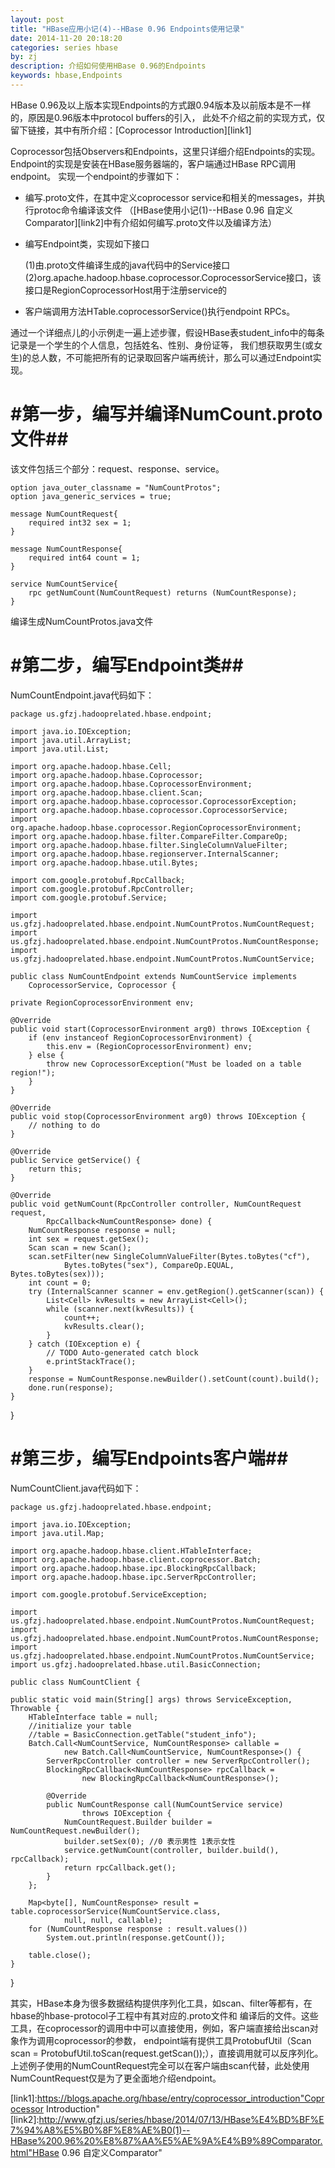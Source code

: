 ```yaml
---
layout: post
title: "HBase应用小记(4)--HBase 0.96 Endpoints使用记录"
date: 2014-11-20 20:18:20
categories: series hbase
by: zj
description: 介绍如何使用HBase 0.96的Endpoints
keywords: hbase,Endpoints
---
```

HBase 0.96及以上版本实现Endpoints的方式跟0.94版本及以前版本是不一样的，原因是0.96版本中protocol buffers的引入，
此处不介绍之前的实现方式，仅留下链接，其中有所介绍：[Coprocessor Introduction][link1]

Coprocessor包括Observers和Endpoints，这里只详细介绍Endpoints的实现。Endpoint的实现是安装在HBase服务器端的，客户端通过HBase RPC调用endpoint。
实现一个endpoint的步骤如下：

* 编写.proto文件，在其中定义coprocessor service和相关的messages，并执行protoc命令编译该文件
（[HBase使用小记(1)--HBase 0.96 自定义Comparator][link2]中有介绍如何编写.proto文件以及编译方法）

* 编写Endpoint类，实现如下接口

	(1)由.proto文件编译生成的java代码中的Service接口
	(2)org.apache.hadoop.hbase.coprocessor.CoprocessorService接口，该接口是RegionCoprocessorHost用于注册service的
	
* 客户端调用方法HTable.coprocessorService()执行endpoint RPCs。

通过一个详细点儿的小示例走一遍上述步骤，假设HBase表student_info中的每条记录是一个学生的个人信息，包括姓名、性别、身份证等，
我们想获取男生(或女生)的总人数，不可能把所有的记录取回客户端再统计，那么可以通过Endpoint实现。

# #第一步，编写并编译NumCount.proto文件##

该文件包括三个部分：request、response、service。

	option java_outer_classname = "NumCountProtos";
	option java_generic_services = true;
	
	message NumCountRequest{
		required int32 sex = 1;
	}
	
	message NumCountResponse{
		required int64 count = 1;
	}
	
	service NumCountService{
		rpc getNumCount(NumCountRequest) returns (NumCountResponse);
	}
	
编译生成NumCountProtos.java文件
	
# #第二步，编写Endpoint类##

NumCountEndpoint.java代码如下：

	package us.gfzj.hadooprelated.hbase.endpoint;
	
	import java.io.IOException;
	import java.util.ArrayList;
	import java.util.List;
	
	import org.apache.hadoop.hbase.Cell;
	import org.apache.hadoop.hbase.Coprocessor;
	import org.apache.hadoop.hbase.CoprocessorEnvironment;
	import org.apache.hadoop.hbase.client.Scan;
	import org.apache.hadoop.hbase.coprocessor.CoprocessorException;
	import org.apache.hadoop.hbase.coprocessor.CoprocessorService;
	import org.apache.hadoop.hbase.coprocessor.RegionCoprocessorEnvironment;
	import org.apache.hadoop.hbase.filter.CompareFilter.CompareOp;
	import org.apache.hadoop.hbase.filter.SingleColumnValueFilter;
	import org.apache.hadoop.hbase.regionserver.InternalScanner;
	import org.apache.hadoop.hbase.util.Bytes;
	
	import com.google.protobuf.RpcCallback;
	import com.google.protobuf.RpcController;
	import com.google.protobuf.Service;
	
	import us.gfzj.hadooprelated.hbase.endpoint.NumCountProtos.NumCountRequest;
	import us.gfzj.hadooprelated.hbase.endpoint.NumCountProtos.NumCountResponse;
	import us.gfzj.hadooprelated.hbase.endpoint.NumCountProtos.NumCountService;

	public class NumCountEndpoint extends NumCountService implements
		CoprocessorService, Coprocessor {

	private RegionCoprocessorEnvironment env;

	@Override
	public void start(CoprocessorEnvironment arg0) throws IOException {
		if (env instanceof RegionCoprocessorEnvironment) {
			this.env = (RegionCoprocessorEnvironment) env;
		} else {
			throw new CoprocessorException("Must be loaded on a table region!");
		}
	}

	@Override
	public void stop(CoprocessorEnvironment arg0) throws IOException {
		// nothing to do
	}

	@Override
	public Service getService() {
		return this;
	}

	@Override
	public void getNumCount(RpcController controller, NumCountRequest request,
			RpcCallback<NumCountResponse> done) {
		NumCountResponse response = null;
		int sex = request.getSex();
		Scan scan = new Scan();
		scan.setFilter(new SingleColumnValueFilter(Bytes.toBytes("cf"), 
				Bytes.toBytes("sex"), CompareOp.EQUAL, Bytes.toBytes(sex)));
		int count = 0;
		try (InternalScanner scanner = env.getRegion().getScanner(scan)) {
			List<Cell> kvResults = new ArrayList<Cell>();
			while (scanner.next(kvResults)) {
				count++;
				kvResults.clear();
			}
		} catch (IOException e) {
			// TODO Auto-generated catch block
			e.printStackTrace();
		}
		response = NumCountResponse.newBuilder().setCount(count).build();
		done.run(response);
	}

}

# #第三步，编写Endpoints客户端##

NumCountClient.java代码如下：

	package us.gfzj.hadooprelated.hbase.endpoint;
	
	import java.io.IOException;
	import java.util.Map;
	
	import org.apache.hadoop.hbase.client.HTableInterface;
	import org.apache.hadoop.hbase.client.coprocessor.Batch;
	import org.apache.hadoop.hbase.ipc.BlockingRpcCallback;
	import org.apache.hadoop.hbase.ipc.ServerRpcController;

	import com.google.protobuf.ServiceException;

	import us.gfzj.hadooprelated.hbase.endpoint.NumCountProtos.NumCountRequest;
	import us.gfzj.hadooprelated.hbase.endpoint.NumCountProtos.NumCountResponse;
	import us.gfzj.hadooprelated.hbase.endpoint.NumCountProtos.NumCountService;
	import us.gfzj.hadooprelated.hbase.util.BasicConnection;

	public class NumCountClient {
	
	public static void main(String[] args) throws ServiceException, Throwable {
		HTableInterface table = null;
		//initialize your table 
		//table = BasicConnection.getTable("student_info");
		Batch.Call<NumCountService, NumCountResponse> callable = 
				new Batch.Call<NumCountService, NumCountResponse>() {
			ServerRpcController controller = new ServerRpcController();
			BlockingRpcCallback<NumCountResponse> rpcCallback = 
					new BlockingRpcCallback<NumCountResponse>();

			@Override
			public NumCountResponse call(NumCountService service)
					throws IOException {
				NumCountRequest.Builder builder = NumCountRequest.newBuilder();
				builder.setSex(0); //0 表示男性 1表示女性
				service.getNumCount(controller, builder.build(), rpcCallback);
				return rpcCallback.get();
			}
		};
		
		Map<byte[], NumCountResponse> result = table.coprocessorService(NumCountService.class, 
				null, null, callable);
		for (NumCountResponse response : result.values())
			System.out.println(response.getCount());
		
		table.close();
	}
}

其实，HBase本身为很多数据结构提供序列化工具，如scan、filter等都有，在hbase的hbase-protocol子工程中有其对应的.proto文件和
编译后的文件。这些工具，在coprocessor的调用中中可以直接使用，例如，客户端直接给出scan对象作为调用coprocessor的参数，
endpoint端有提供工具ProtobufUtil（Scan scan = ProtobufUtil.toScan(request.getScan());），直接调用就可以反序列化。
上述例子使用的NumCountRequest完全可以在客户端由scan代替，此处使用NumCountRequest仅是为了更全面地介绍endpoint。

[link1]:https://blogs.apache.org/hbase/entry/coprocessor_introduction"Coprocessor Introduction"
[link2]:http://www.gfzj.us/series/hbase/2014/07/13/HBase%E4%BD%BF%E7%94%A8%E5%B0%8F%E8%AE%B0(1)--HBase%200.96%20%E8%87%AA%E5%AE%9A%E4%B9%89Comparator.html"HBase 0.96 自定义Comparator"
